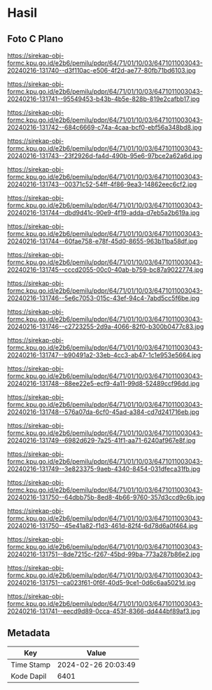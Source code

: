 # Hasil

## Foto C Plano

https://sirekap-obj-formc.kpu.go.id/e2b6/pemilu/pdpr/64/71/01/10/03/6471011003043-20240216-131740--d3f110ac-e506-4f2d-ae77-80fb71bd6103.jpg

https://sirekap-obj-formc.kpu.go.id/e2b6/pemilu/pdpr/64/71/01/10/03/6471011003043-20240216-131741--95549453-b43b-4b5e-828b-819e2cafbb17.jpg

https://sirekap-obj-formc.kpu.go.id/e2b6/pemilu/pdpr/64/71/01/10/03/6471011003043-20240216-131742--684c6669-c74a-4caa-bcf0-ebf56a348bd8.jpg

https://sirekap-obj-formc.kpu.go.id/e2b6/pemilu/pdpr/64/71/01/10/03/6471011003043-20240216-131743--23f2926d-fa4d-490b-95e6-97bce2a62a6d.jpg

https://sirekap-obj-formc.kpu.go.id/e2b6/pemilu/pdpr/64/71/01/10/03/6471011003043-20240216-131743--00371c52-54ff-4f86-9ea3-14862eec6cf2.jpg

https://sirekap-obj-formc.kpu.go.id/e2b6/pemilu/pdpr/64/71/01/10/03/6471011003043-20240216-131744--dbd9d41c-90e9-4f19-adda-d7eb5a2b619a.jpg

https://sirekap-obj-formc.kpu.go.id/e2b6/pemilu/pdpr/64/71/01/10/03/6471011003043-20240216-131744--60fae758-e78f-45d0-8655-963b11ba58df.jpg

https://sirekap-obj-formc.kpu.go.id/e2b6/pemilu/pdpr/64/71/01/10/03/6471011003043-20240216-131745--cccd2055-00c0-40ab-b759-bc87a9022774.jpg

https://sirekap-obj-formc.kpu.go.id/e2b6/pemilu/pdpr/64/71/01/10/03/6471011003043-20240216-131746--5e6c7053-015c-43ef-94c4-7abd5cc5f6be.jpg

https://sirekap-obj-formc.kpu.go.id/e2b6/pemilu/pdpr/64/71/01/10/03/6471011003043-20240216-131746--c2723255-2d9a-4066-82f0-b300b0477c83.jpg

https://sirekap-obj-formc.kpu.go.id/e2b6/pemilu/pdpr/64/71/01/10/03/6471011003043-20240216-131747--b90491a2-33eb-4cc3-ab47-1c1e953e5664.jpg

https://sirekap-obj-formc.kpu.go.id/e2b6/pemilu/pdpr/64/71/01/10/03/6471011003043-20240216-131748--88ee22e5-ecf9-4a11-99d8-52489ccf96dd.jpg

https://sirekap-obj-formc.kpu.go.id/e2b6/pemilu/pdpr/64/71/01/10/03/6471011003043-20240216-131748--576a07da-6cf0-45ad-a384-cd7d241716eb.jpg

https://sirekap-obj-formc.kpu.go.id/e2b6/pemilu/pdpr/64/71/01/10/03/6471011003043-20240216-131749--6982d629-7a25-41f1-aa71-6240af967e8f.jpg

https://sirekap-obj-formc.kpu.go.id/e2b6/pemilu/pdpr/64/71/01/10/03/6471011003043-20240216-131749--3e823375-9aeb-4340-8454-031dfeca31fb.jpg

https://sirekap-obj-formc.kpu.go.id/e2b6/pemilu/pdpr/64/71/01/10/03/6471011003043-20240216-131750--64dbb75b-8ed8-4b66-9760-357d3ccd9c6b.jpg

https://sirekap-obj-formc.kpu.go.id/e2b6/pemilu/pdpr/64/71/01/10/03/6471011003043-20240216-131750--45e41a82-f1d3-461d-82f4-6d78d6a0f464.jpg

https://sirekap-obj-formc.kpu.go.id/e2b6/pemilu/pdpr/64/71/01/10/03/6471011003043-20240216-131751--8de7215c-f267-45bd-99ba-773a287b86e2.jpg

https://sirekap-obj-formc.kpu.go.id/e2b6/pemilu/pdpr/64/71/01/10/03/6471011003043-20240216-131751--ca023f61-0f6f-40d5-9ce1-0d6c6aa5021d.jpg

https://sirekap-obj-formc.kpu.go.id/e2b6/pemilu/pdpr/64/71/01/10/03/6471011003043-20240216-131741--eecd9d89-0cca-453f-8366-dd444bf89af3.jpg


## Metadata

| Key        | Value               |
| ---------- | ------------------- |
| Time Stamp | 2024-02-26 20:03:49 |
| Kode Dapil | 6401                |



